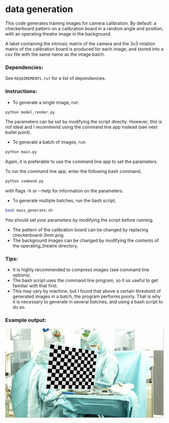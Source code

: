 # data generation
This code generates training images for camera calibration. 
By default: a checkerboard pattern
on a calibration board in a random angle and position, 
with an operating theatre image in the background. 

A label containing the intrinsic matrix of the camera and the
3x3 rotation matrix of the calibration board is produced for
each image, and stored into a csv file with the same name as
the image batch.

### Dependencies:
See `REQUIREMENTS.txt` for a list of dependencies.
    
### Instructions: 
- To generate a single image, run
```bash
python model_render.py
```
The parameters can be set by modifying the script directly. 
However, this is not ideal and I recommend using the command
line app instead (see next bullet point).
- To generate a batch of images, run 
```bash
python main.py 
```
Again, it is preferable to use the command line app to set the 
parameters.

To run the command line app, enter the following bash command, 
```bash
python command.py 
```
with flags -h or --help for information on the parameters.
- To generate multiple batches, run the bash script,
 ```bash
 bash mass_generate.sh
 ```
You should set your parameters by modifying the script before running.
- The pattern of the calibration board can be changed by replacing checkerboard-3mm.png
- The background images can be changed by modifying the contents of the operating_theatre
directory.

### Tips:
- It is highly recommended to compress images (see command 
line options).
- The bash script uses the command line program, so it us 
useful to get familiar with that first.
- This may vary by machine, but I found that above a certain 
threshold of generated images in a batch, the program performs
poorly. That is why it is necessary to generate in several
batches, and using a bash script to do so.

### Example output:
![](data/generated_images/gen_img_test.png?raw=true)




